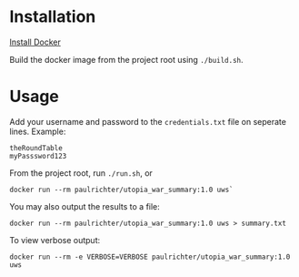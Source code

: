 # Installation

[Install Docker](https://docs.docker.com/engine/installation/#supported-platforms)

Build the docker image from the project root using `./build.sh`.

# Usage

Add your username and password to the `credentials.txt` file on seperate lines. Example:

```
theRoundTable
myPasssword123
```

From the project root, run `./run.sh`, or 

```
docker run --rm paulrichter/utopia_war_summary:1.0 uws`
```

You may also output the results to a file:

```
docker run --rm paulrichter/utopia_war_summary:1.0 uws > summary.txt
```

To view verbose output:

```
docker run --rm -e VERBOSE=VERBOSE paulrichter/utopia_war_summary:1.0 uws
```